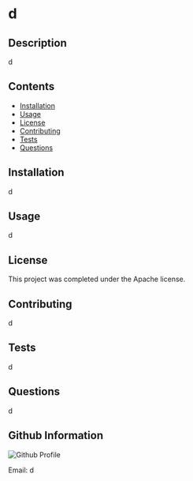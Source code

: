 
# d

## Description

d

## Contents

* [Installation](#installation)
* [Usage](#usage)
* [License](#license)
* [Contributing](#contributing)
* [Tests](#tests)
* [Questions](#questions)


## Installation

d

## Usage

d

## License

This project was completed under the Apache license.

## Contributing

d

## Tests

d

## Questions

d

## Github Information

![Github Profile](https://avatars2.githubusercontent.com/u/440892?v=4)

Email: d
